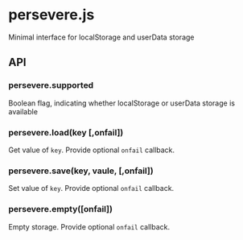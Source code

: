 # persevere.js
Minimal interface for localStorage and userData storage

## API

### persevere.supported

Boolean flag, indicating whether localStorage or userData storage is available

### persevere.load(key [,onfail])

Get value of `key`. Provide optional `onfail` callback.

### persevere.save(key, vaule, [,onfail])

Set value of `key`. Provide optional `onfail` callback.


### persevere.empty([onfail])

Empty storage. Provide optional `onfail` callback.
